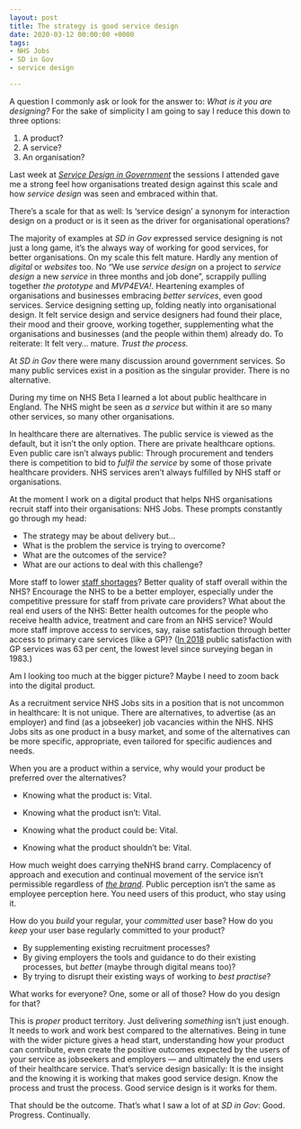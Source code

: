 ```yaml
---
layout: post
title: The strategy is good service design
date: 2020-03-12 00:00:00 +0000
tags:
- NHS Jobs
- SD in Gov
- service design

---
```

A question I commonly ask or look for the answer to: _What is it you are designing?_ For the sake of simplicity I am going to say I reduce this down to three options:

1. A product?
2. A service?
3. An organisation?

Last week at [_Service Design in Government_](https://2020.govservicedesign.net) the sessions I attended gave me a strong feel how organisations treated design against this scale and how _service design_ was seen and embraced within that.

There’s a scale for that as well: Is ‘service design’ a synonym for interaction design on a product or is it seen as the driver for organisational operations?

The majority of examples at _SD in Gov_ expressed service designing is not just a long game, it’s the always way of working for good services, for better organisations. On my scale this felt mature. Hardly any mention of _digital_ or _websites_ too. No “We use _service design_ on a project to _service design_ a new _service_ in three months and job done”, scrappily pulling together _the prototype_ and _MVP4EVA!_. Heartening examples of organisations and businesses embracing _better services_, even good services. Service designing setting up, folding neatly into organisational design. It felt service design and service designers had found their place, their mood and their groove, working together, supplementing what the organisations and businesses (and the people within them) already do. To reiterate: It felt very… mature. _Trust the process._

At _SD in Gov_ there were many discussion around government services. So many public services exist in a position as the singular provider. There is no alternative.

During my time on NHS Beta I learned a lot about public healthcare in England. The NHS might be seen as _a service_ but within it are so many other services, so many other organisations.

In healthcare there are alternatives. The public service is viewed as the default, but it isn’t the only option. There are private healthcare options. Even public care isn’t always public: Through procurement and tenders there is competition to bid to _fulfil the service_ by some of those private healthcare providers. NHS services aren’t always fulfilled by NHS staff or organisations.

At the moment I work on a digital product that helps NHS organisations recruit staff into their organisations: NHS Jobs. These prompts constantly go through my head:

* The strategy may be about delivery but…
* What is the problem the service is trying to overcome?
* What are the outcomes of the service?
* What are our actions to deal with this challenge?

More staff to lower [staff shortages](https://www.kingsfund.org.uk/publications/closing-gap-health-care-workforce)? Better quality of staff overall within the NHS? Encourage the NHS to be a better employer, especially under the competitive pressure for staff from private care providers? What about the real end users of the NHS: Better health outcomes for the people who receive health advice, treatment and care from an NHS service? Would more staff improve access to services, say, raise satisfaction through better access to primary care services (like a GP)? ([In 2018](https://www.kingsfund.org.uk/publications/public-satisfaction-nhs-social-care-2018) public satisfaction with GP services was 63 per cent, the lowest level since surveying began in 1983.)

Am I looking too much at the bigger picture? Maybe I need to zoom back into the digital product.

As a recruitment service NHS Jobs sits in a position that is not uncommon in healthcare: It is not unique. There are alternatives, to advertise (as an employer) and find (as a jobseeker) job vacancies within the NHS. NHS Jobs sits as one product in a busy market, and some of the alternatives can be more specific, appropriate, even tailored for specific audiences and needs.

When you are a product within a service, why would your product be preferred over the alternatives?

* Knowing what the product is: Vital.

* Knowing what the product isn’t: Vital.

* Knowing what the product could be: Vital.

* Knowing what the product shouldn’t be: Vital.

How much weight does carrying theNHS brand carry. Complacency of approach and execution and continual movement of the service isn’t permissible regardless of [_the brand_](https://www.england.nhs.uk/nhsidentity/why-its-important/). Public perception isn’t the same as employee perception here. You need users of this product, who stay using it.

How do you _build_ your regular, your _committed_ user base? How do you _keep_ your user base regularly committed to your product?

* By supplementing existing recruitment processes?
* By giving employers the tools and guidance to do their existing processes, but _better_ (maybe through digital means too)?
* By trying to disrupt their existing ways of working to _best practise_?

What works for everyone? One, some or all of those? How do you design for that?

This is _proper_ product territory. Just delivering _something_ isn’t just enough. It needs to work and work best compared to the alternatives. Being in tune with the wider picture gives a head start, understanding how your product can contribute, even create the positive outcomes expected by the users of your service as jobseekers and employers — and ultimately the end users of their healthcare service. That’s service design basically: It is the insight and the knowing it is working that makes good service design. Know the process and trust the process. Good service design is it works for them.

That should be the outcome. That’s what I saw a lot of at _SD in Gov_: Good. Progress. Continually.